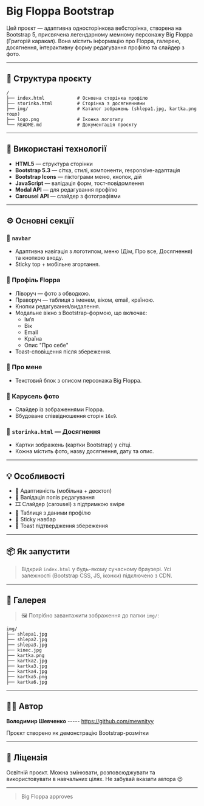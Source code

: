 #  Big Floppa Bootstrap

Цей проєкт — адаптивна односторінкова вебсторінка, створена на Bootstrap 5, присвячена легендарному мемному персонажу Big Floppa (Григорій каракал). Вона містить інформацію про Floppa, галерею, досягнення, інтерактивну форму редагування профілю та слайдер з фото.

---

## 📁 Структура проєкту

```
/
├── index.html            # Основна сторінка профілю
├── storinka.html         # Сторінка з досягненнями
├── img/                  # Каталог зображень (shlepa1.jpg, kartka.png тощо)
├── logo.png              # Іконка логотипу
└── README.md             # Документація проєкту
```

---

## 🧩 Використані технології

- **HTML5** — структура сторінки
- **Bootstrap 5.3** — сітка, стилі, компоненти, responsive-адаптація
- **Bootstrap Icons** — піктограми меню, кнопок, дій
- **JavaScript** — валідація форм, тост-повідомлення
- **Modal API** — для редагування профілю
- **Carousel API** — слайдер з фотографіями

---

## ⚙️ Основні секції

### 🔹 `navbar`
- Адаптивна навігація з логотипом, меню (Дім, Про все, Досягнення) та кнопкою входу.
- Sticky top + мобільне згортання.

### 🔹 Профіль Floppa
- Ліворуч — фото з обводкою.
- Праворуч — таблиця з іменем, віком, email, країною.
- Кнопки редагування/видалення.
- Модальне вікно з Bootstrap-формою, що включає:
  - Ім’я
  - Вік
  - Email
  - Країна
  - Опис "Про себе"
- Toast-сповіщення після збереження.

### 🔹 Про мене
- Текстовий блок з описом персонажа Big Floppa.

### 🔹 Карусель фото
- Слайдер із зображеннями Floppa.
- Вбудоване співвідношення сторін `16x9`.

### 🔹 `storinka.html` — Досягнення
- Картки зображень (картки Bootstrap) у сітці.
- Кожна містить фото, назву досягнення, дату та опис.

---

## 💡 Особливості

- 🔄 Адаптивність (мобільна + десктоп)
- 🎯 Валідація полів редагування
- 🎞️ Слайдер (carousel) з підтримкою swipe
- 🧾 Таблиця з даними профілю
- 📌 Sticky навбар
- 🧁 Toast підтвердження збереження

---

## 📦 Як запустити

> Відкрий `index.html` у будь-якому сучасному браузері. Усі залежності (Bootstrap CSS, JS, іконки) підключено з CDN.

---

## 📸 Галерея

> 🖼️ Потрібно завантажити зображення до папки `img/`:
```
img/
├── shlepa1.jpg
├── shlepa2.jpg
├── shlepa3.jpg
├── kinec.jpg
├── kartka.png
├── kartka2.jpg
├── kartka3.jpg
├── kartka4.jpg
├── kartka5.png
├── kartka6.jpg
```

---

## 👨‍💻 Автор

**Володимир Шевченко**   ----- https://github.com/mewnityy

Проєкт створено як демонстрацію Bootstrap-розмітки

---

## 📄 Ліцензія

Освітній проєкт. Можна змінювати, розповсюджувати та використовувати в навчальних цілях. Не забувай вказати автора 😉

---

> Big Floppa approves  
